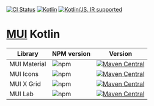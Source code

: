 [![CI Status](https://github.com/turansky/material-ui-kotlin/workflows/declarations/badge.svg)](https://github.com/turansky/material-ui-kotlin/actions)
[![Kotlin](https://img.shields.io/badge/kotlin-1.6.20-blue.svg?logo=kotlin)](http://kotlinlang.org)
[![Kotlin/JS. IR supported](https://img.shields.io/badge/kotlin-IR%20supported-yellow?logo=kotlin&logoColor=yellow)](https://kotl.in/jsirsupported)

# [MUI](https://github.com/mui-org/material-ui) Kotlin

| Library      | NPM version                                              | Version                                                                                                                                                                                      |
|--------------|----------------------------------------------------------|----------------------------------------------------------------------------------------------------------------------------------------------------------------------------------------------| 
| MUI Material | ![npm](https://img.shields.io/npm/v/@mui/material)       | [![Maven Central](https://img.shields.io/maven-central/v/org.jetbrains.kotlin-wrappers/kotlin-mui)](https://mvnrepository.com/artifact/org.jetbrains.kotlin-wrappers/kotlin-mui)             |
| MUI Icons    | ![npm](https://img.shields.io/npm/v/@mui/icons-material) | [![Maven Central](https://img.shields.io/maven-central/v/org.jetbrains.kotlin-wrappers/kotlin-mui-icons)](https://mvnrepository.com/artifact/org.jetbrains.kotlin-wrappers/kotlin-mui-icons) |
| MUI X Grid   | ![npm](https://img.shields.io/npm/v/@mui/x-data-grid)    | [![Maven Central](https://img.shields.io/maven-central/v/org.jetbrains.kotlin-wrappers/kotlin-muix-grid)](https://mvnrepository.com/artifact/org.jetbrains.kotlin-wrappers/kotlin-muix-grid) |
| MUI Lab      | ![npm](https://img.shields.io/npm/v/@mui/lab)            | [![Maven Central](https://img.shields.io/maven-central/v/org.jetbrains.kotlin-wrappers/kotlin-mui)](https://mvnrepository.com/artifact/org.jetbrains.kotlin-wrappers/kotlin-mui)             |
